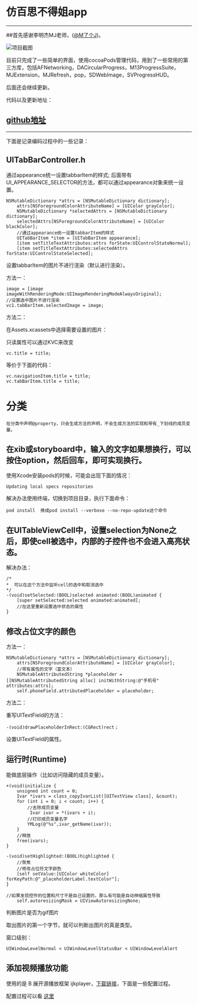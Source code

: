 
# 仿百思不得姐app

----

##首先感谢李明杰MJ老师，([@M了个J](http://weibo.com/exceptions?from=myfollow_all&is_all=1))。

![项目截图](http://upload-images.jianshu.io/upload_images/1116587-aaa8133b29dbea88.png?imageMogr2/auto-orient/strip%7CimageView2/2/w/1240)

目前只完成了一些简单的界面，使用cocoaPods管理代码，用到了一些常用的第三方库，包括AFNetworking，DACircularProgress，M13ProgressSuite，MJExtension，MJRefresh，pop，SDWebImage，SVProgressHUD。

后面还会继续更新。

代码以及更新地址：

## [github地址](https://github.com/hrscy/Baisibudejie)

---

下面是记录编码过程中的一些记录：

## UITabBarController.h

通过appearance统一设置tabbarItem的样式;
后面带有UI_APPEARANCE_SELECTOR的方法，都可以通过appearance对象来统一设置。


```
NSMutableDictionary *attrs = [NSMutableDictionary dictionary];
    attrs[NSForegroundColorAttributeName] = [UIColor grayColor];
    NSMutableDictionary *selectedAttrs = [NSMutableDictionary dictionary];
    selectedAttrs[NSForegroundColorAttributeName] = [UIColor blackColor];
    //通过appearance统一设置tabbarItem的样式
    UITabBarItem *item = [UITabBarItem appearance];
    [item setTitleTextAttributes:attrs forState:UIControlStateNormal];
    [item setTitleTextAttributes:selectedAttrs forState:UIControlStateSelected];
```

设置tabbarItem的图片不进行渲染（默认进行渲染）。

方法一：

```
image = [image imageWithRenderingMode:UIImageRenderingModeAlwaysOriginal];
//设置选中图片不进行渲染
vc1.tabBarItem.selectedImage = image;
```
方法二：

在Assets.xcassets中选择需要设置的图片：


只读属性可以通过KVC来改变
	
```
vc.title = title;
```
等价于下面的代码：

```
vc.navigationItem.title = title;
vc.tabBarItem.title = title;
```

# 分类

	在分类中声明@property，只会生成方法的声明，不会生成方法的实现和带有_下划线的成员变量。


## 在xib或storyboard中，输入的文字如果想换行，可以按住option，然后回车，即可实现换行。

使用Xcode安装pods的时候，可能会出现下面的情况：

```
Updating local specs repositories
````

解决办法使用终端，切换到项目目录，执行下面命令：

```
pod install  换成pod install --verbose --no-repo-update这个命令
```

## 在UITableViewCell中，设置selection为None之后，即使cell被选中，内部的子控件也不会进入高亮状态。

解决办法：

```
/*
*  可以在这个方法中监听cell的选中和取消选中
*/
-(void)setSelected:(BOOL)selected animated:(BOOL)animated {
    [super setSelected:selected animated:animated];
	//在这里重新设置选中状态的属性
}
```

## 修改占位文字的颜色

方法一：

```
NSMutableDictionary *attrs = [NSMutableDictionary dictionary];
    attrs[NSForegroundColorAttributeName] = [UIColor grayColor];
    //带有属性的文字（富文本）
    NSMutableAttributedString *placeholder = [[NSMutableAttributedString alloc] initWithString:@"手机号" attributes:attrs];
    self.phoneField.attributedPlaceholder = placeholder;
```

方法二：

重写UITextField的方法：

```
-(void)drawPlaceholderInRect:(CGRect)rect；
```

设置UITextField的属性。

## 运行时(Runtime)

能做底层操作（比如访问隐藏的成员变量）。

```
+(void)initialize {
    unsigned int count = 0;
    Ivar *ivars = class_copyIvarList([UITextView class], &count);
    for (int i = 0; i < count; i++) {
        //去除成员变量
         Ivar ivar = *(ivars + i);
        //打印成员变量名字
        YMLog(@"%s",ivar_getName(ivar));
    }
    //释放
    free(ivars);
}
```

```
-(void)setHighlighted:(BOOL)highlighted {
    //聚焦
    //修改占位符文字颜色
    [self setValue:[UIColor whiteColor] forKeyPath:@"_placeholderLabel.textColor"];
}
```


```
//如果发现控件的位置和尺寸不是自己设置的，那么有可能是自动伸缩属性导致
    self.autoresizingMask = UIViewAutoresizingNone;
```


判断图片是否为gif图片

取出图片的第一个字节，就可以判断出图片的真是类型。

窗口级别：

```
UIWindowLevelNormal < UIWindowLevelStatusBar < UIWindowLevelAlert
```

## 添加视频播放功能

使用的是 B 展开源播放框架 ijkplayer，[下载链接](https://github.com/Bilibili/ijkplayer)，下面是一些配置过程。

配置过程可以看 [这里](http://www.jianshu.com/p/5218f8c952fb)
















